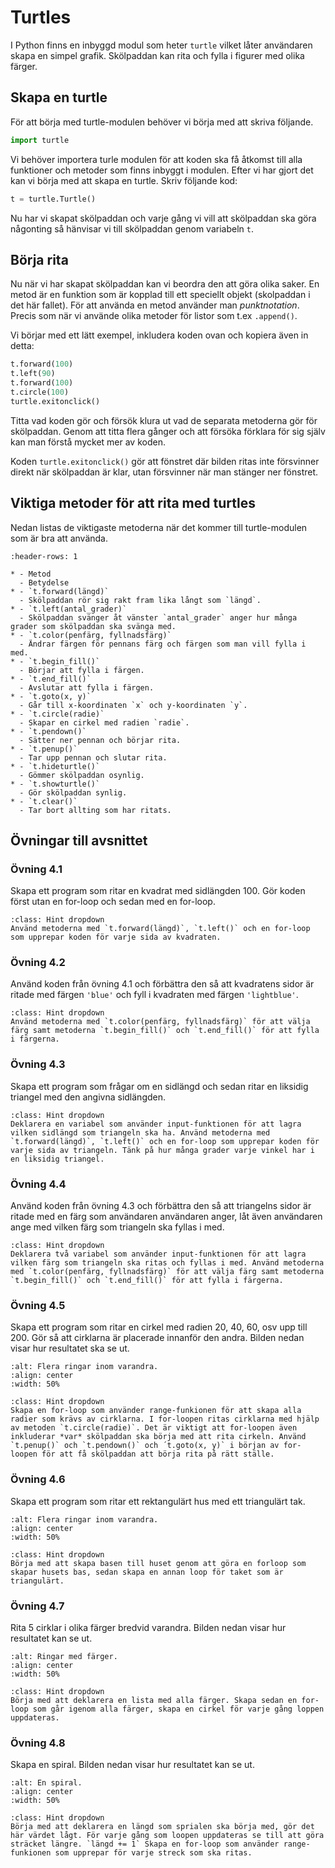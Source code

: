 # Turtles
I Python finns en inbyggd modul som heter `turtle` vilket låter användaren skapa en simpel grafik. Skölpaddan kan rita och fylla i figurer med olika färger.

## Skapa en turtle
För att börja med turtle-modulen behöver vi börja med att skriva följande.

```python
import turtle
```

Vi behöver importera turle modulen för att koden ska få åtkomst till alla funktioner och metoder som finns inbyggt i modulen. Efter vi har gjort det kan vi börja med att skapa en turtle. Skriv följande kod:

```python
t = turtle.Turtle()
```

Nu har vi skapat skölpaddan och varje gång vi vill att skölpaddan ska göra någonting så hänvisar vi till skölpaddan genom variabeln `t`. 

## Börja rita

Nu när vi har skapat skölpaddan kan vi beordra den att göra olika saker. En metod är en funktion som är kopplad till ett speciellt objekt (skolpaddan i det här fallet). För att använda en metod använder man *punktnotation*. Precis som när vi använde olika metoder för listor som t.ex `.append()`.

Vi börjar med ett lätt exempel, inkludera koden ovan och kopiera även in detta:

```python
t.forward(100)
t.left(90)
t.forward(100)
t.circle(100)
turtle.exitonclick()
```

Titta vad koden gör och försök klura ut vad de separata metoderna gör för skölpaddan. Genom att titta flera gånger och att försöka förklara för sig själv kan man förstå mycket mer av koden.

Koden `turtle.exitonclick()` gör att fönstret där bilden ritas inte försvinner direkt när skölpaddan är klar, utan försvinner när man stänger ner fönstret.

## Viktiga metoder för att rita med turtles

Nedan listas de viktigaste metoderna när det kommer till turtle-modulen som är bra att använda. 

```{list-table}
:header-rows: 1

* - Metod
  - Betydelse
* - `t.forward(längd)`
  - Skölpaddan rör sig rakt fram lika långt som `längd`.
* - `t.left(antal_grader)`
  - Skölpaddan svänger åt vänster `antal_grader` anger hur många grader som skölpaddan ska svänga med.
* - `t.color(penfärg, fyllnadsfärg)`
  - Ändrar färgen för pennans färg och färgen som man vill fylla i med.
* - `t.begin_fill()`
  - Börjar att fylla i färgen.
* - `t.end_fill()`
  - Avslutar att fylla i färgen.
* - `t.goto(x, y)`
  - Går till x-koordinaten `x` och y-koordinaten `y`.
* - `t.circle(radie)`
  - Skapar en cirkel med radien `radie`.
* - `t.pendown()`
  - Sätter ner pennan och börjar rita.
* - `t.penup()`
  - Tar upp pennan och slutar rita.
* - `t.hideturtle()`
  - Gömmer skölpaddan osynlig.
* - `t.showturtle()`
  - Gör skölpaddan synlig.
* - `t.clear()`
  - Tar bort allting som har ritats.
```

## Övningar till avsnittet

<!-- start-övningar -->
### Övning 4.1
Skapa ett program som ritar en kvadrat med sidlängden 100. Gör koden först utan en for-loop och sedan med en for-loop.

```{admonition} Tips
:class: Hint dropdown
Använd metoderna med `t.forward(längd)`, `t.left()` och en for-loop som upprepar koden för varje sida av kvadraten.
```

### Övning 4.2
Använd koden från övning 4.1 och förbättra den så att kvadratens sidor är ritade med färgen `'blue'` och fyll i kvadraten med färgen `'lightblue'`.

```{admonition} Tips
:class: Hint dropdown
Använd metoderna med `t.color(penfärg, fyllnadsfärg)` för att välja färg samt metoderna `t.begin_fill()` och `t.end_fill()` för att fylla i färgerna.
```

### Övning 4.3
Skapa ett program som frågar om en sidlängd och sedan ritar en liksidig triangel med den angivna sidlängden.

```{admonition} Tips
:class: Hint dropdown
Deklarera en variabel som använder input-funktionen för att lagra vilken sidlängd som triangeln ska ha. Använd metoderna med `t.forward(längd)`, `t.left()` och en for-loop som upprepar koden för varje sida av triangeln. Tänk på hur många grader varje vinkel har i en liksidig triangel.
```

### Övning 4.4
Använd koden från övning 4.3 och förbättra den så att triangelns sidor är ritade med en färg som användaren användaren anger, låt även användaren ange med vilken färg som triangeln ska fyllas i med.

```{admonition} Tips
:class: Hint dropdown
Deklarera två variabel som använder input-funktionen för att lagra vilken färg som triangeln ska ritas och fyllas i med. Använd metoderna med `t.color(penfärg, fyllnadsfärg)` för att välja färg samt metoderna `t.begin_fill()` och `t.end_fill()` för att fylla i färgerna.
```

### Övning 4.5
Skapa ett program som ritar en cirkel med radien 20, 40, 60, osv upp till 200. Gör så att cirklarna är placerade innanför den andra. Bilden nedan visar hur resultatet ska se ut.

```{image} img/turtleRings.PNG
:alt: Flera ringar inom varandra.
:align: center
:width: 50%
```

```{admonition} Tips
:class: Hint dropdown
Skapa en for-loop som använder range-funkionen för att skapa alla radier som krävs av cirklarna. I for-loopen ritas cirklarna med hjälp av metoden `t.circle(radie)`. Det är viktigt att for-loopen även inkluderar *var* skölpaddan ska börja med att rita cirkeln. Använd `t.penup()` och `t.pendown()` och ´t.goto(x, y)` i början av for-loopen för att få skölpaddan att börja rita på rätt ställe.
```

### Övning 4.6
Skapa ett program som ritar ett rektangulärt hus med ett triangulärt tak.

```{image} img/turtleHouse.PNG
:alt: Flera ringar inom varandra.
:align: center
:width: 50%
```

```{admonition} Tips
:class: Hint dropdown
Börja med att skapa basen till huset genom att göra en forloop som skapar husets bas, sedan skapa en annan loop för taket som är triangulärt. 
```

### Övning 4.7
Rita 5 cirklar i olika färger bredvid varandra. Bilden nedan visar hur resultatet kan se ut.

```{image} img/turtleColorrings.PNG
:alt: Ringar med färger.
:align: center
:width: 50%
```

```{admonition} Tips
:class: Hint dropdown
Börja med att deklarera en lista med alla färger. Skapa sedan en for-loop som går igenom alla färger, skapa en cirkel för varje gång loppen uppdateras. 
```

### Övning 4.8
Skapa en spiral. Bilden nedan visar hur resultatet kan se ut.

```{image} img/turtleSpiral.PNG
:alt: En spiral.
:align: center
:width: 50%
```
```{admonition} Tips
:class: Hint dropdown
Börja med att deklarera en längd som sprialen ska börja med, gör det här värdet lågt. För varje gång som loopen uppdateras se till att göra sträcket längre. `längd += 1` Skapa en for-loop som använder range-funkionen som upprepar för varje streck som ska ritas. 
```
<!-- end-övningar -->
